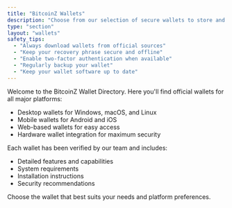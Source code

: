 ```yaml
---
title: "BitcoinZ Wallets"
description: "Choose from our selection of secure wallets to store and manage your BitcoinZ (BTCZ)"
type: "section"
layout: "wallets"
safety_tips:
  - "Always download wallets from official sources"
  - "Keep your recovery phrase secure and offline"
  - "Enable two-factor authentication when available"
  - "Regularly backup your wallet"
  - "Keep your wallet software up to date"
---
```


Welcome to the BitcoinZ Wallet Directory. Here you'll find official wallets for all major platforms:

- Desktop wallets for Windows, macOS, and Linux
- Mobile wallets for Android and iOS
- Web-based wallets for easy access
- Hardware wallet integration for maximum security

Each wallet has been verified by our team and includes:

- Detailed features and capabilities
- System requirements
- Installation instructions
- Security recommendations

Choose the wallet that best suits your needs and platform preferences.
